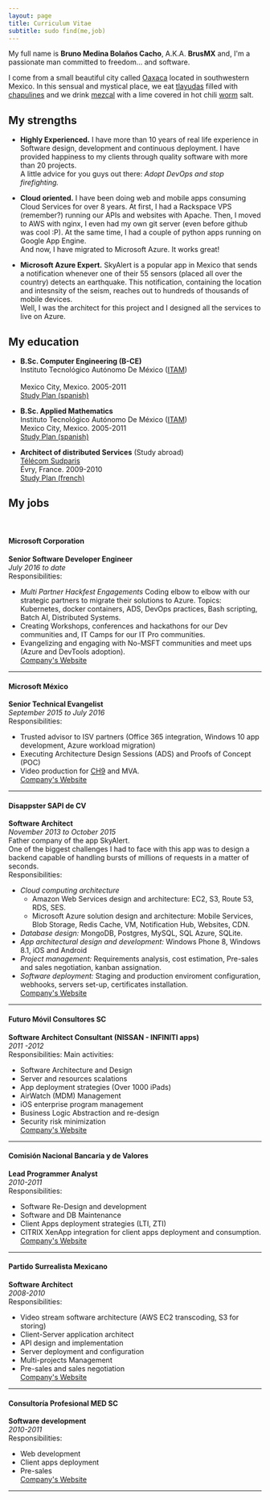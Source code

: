 ```yaml
---
layout: page
title: Curriculum Vitae
subtitle: sudo find(me,job)
---
```


My full name is **Bruno Medina Bolaños Cacho**, A.K.A.
**BrusMX** and, I'm a passionate man committed to freedom... and software.

I come from a small beautiful city called 
[Oaxaca](https://wikipedia.org/wiki/Oaxaca)
located in southwestern Mexico. In this sensual and mystical 
place, we eat [tlayudas](https://wikipedia.org/wiki/tlayuda) filled with 
[chapulines](https://wikipedia.org/wiki/Chapulines) and we drink
[mezcal](https://wikipedia.org/wiki/Mezcal)
with a lime covered in hot chili
[worm](https://wikipedia.org/wiki/Maguey_worm) salt.

## My strengths

- **Highly Experienced.**
I have more than 10 years of real life experience in Software design, development and continuous deployment.
I have provided happiness to my clients through quality software with more than 20 projects. <br/>
A little advice for you guys out there: *Adopt DevOps and stop firefighting.*

- **Cloud oriented.**
I have been doing web and mobile apps consuming Cloud Services for over 8 years. At first, I had a Rackspace VPS (remember?) running our APIs and websites with Apache.
Then, I moved to AWS with nginx, I even had my own git server (even before github was cool :P). At the same time, I had a couple of python apps running on Google App Engine.
<br/>And now, I have migrated to Microsoft Azure. It works great!

- **Microsoft Azure Expert.**
SkyAlert is a popular app in Mexico that sends a notification whenever one of their 55 sensors (placed all over the country) detects an earthquake.
This notification, containing the location and intesnsity of the seism, reaches out to hundreds of thousands of mobile devices.<br/>
Well, I was the architect for this project and I designed all the services to live on Azure.<br/>


## My education

- **B.Sc. Computer Engineering (B-CE)** 
<br/>Instituto Tecnológico Autónomo De México ([ITAM](http://itam.mx))	  
<br/>Mexico City, Mexico. 2005-2011
<br/>[Study Plan (spanish)](https://www.itam.mx/es/documentos/plan_ing_computacion.pdf)

- **B.Sc. Applied Mathematics** 
<br/>Instituto Tecnológico Autónomo De México ([ITAM](http://itam.mx))
<br/>Mexico City, Mexico. 2005-2011
<br/>[Study Plan (spanish)](http://matematicas.itam.mx/sites/default/files/programas/planes/plan_matematicas.pdf)

- **Architect of distributed Services** (Study abroad)
<br/>[Télécom Sudparis](http://www.telecom-sudparis.eu/)
<br/>Évry, France. 2009-2010
<br/>[Study Plan (french)](http://www-inf.int-evry.fr/cours/ASR/09-10/admin/VAP_ASR_VF.pdf)

## My jobs

<br/>

#### Microsoft Corporation
**Senior Software Developer Engineer**
<br/>*July 2016 to date*
<br/>Responsibilities:

- *Multi Partner Hackfest Engagements* Coding elbow to elbow with our strategic partners to migrate their solutions to Azure. Topics: Kubernetes, docker containers, ADS, DevOps practices, Bash scripting, Batch AI, Distributed Systems.
- Creating Workshops, conferences and hackathons for our Dev communities and, IT Camps for our IT Pro communities.
- Evangelizing and engaging with No-MSFT communities and meet ups (Azure and DevTools adoption).
<br/>[Company's Website](https://www.microsoft.com/)
<hr/>

#### Microsoft México
**Senior Technical Evangelist** 
<br/>*September 2015 to July 2016* 
<br/>Responsibilities:

- Trusted advisor to ISV partners (Office 365 integration, Windows 10 app development, Azure workload migration)
- Executing Architecture Design Sessions (ADS) and Proofs of Concept (POC) 
- Video production for [CH9](https://channel9.msdn.com/Niners/BrunoMedina) and MVA.
<br/>[Company's Website](https://www.microsoft.com/es-mx/)
<hr/>

#### Disappster SAPI de CV
**Software Architect** 
<br/>*November 2013 to October 2015*
<br/>Father company of the app SkyAlert. 
<br/>One of the biggest challenges I had to face with this app was to design a 
backend capable of handling bursts of millions of requests in a matter of seconds.
<br/>Responsibilities:

- *Cloud computing architecture*
    - Amazon Web Services design and architecture: EC2, S3, Route 53, RDS, SES.
    - Microsoft Azure solution design and architecture: Mobile Services, Blob Storage, Redis Cache, VM, Notification Hub, Websites, CDN.
- *Database design:* MongoDB, Postgres, MySQL, SQL Azure, SQLite. 
- *App architectural design and development:* Windows Phone 8, Windows 8.1, iOS and Android
- *Project management:* Requirements analysis, cost estimation, Pre-sales and sales negotiation, kanban assignation.
- *Software deployment:* Staging and production enviroment configuration, webhooks, servers set-up, certificates installation.
<br/>[Company's Website](http://disappster.com/)
<hr/>

#### Futuro Móvil Consultores SC
**Software Architect Consultant (NISSAN - INFINITI apps)** 
<br/>*2011 -2012*
<br/>Responsibilities:
Main activities:
- Software Architecture and Design
- Server and resources scalations
- App deployment strategies (Over 1000 iPads)
- AirWatch (MDM) Management
- iOS enterprise program management
- Business Logic Abstraction and re-design
- Security risk minimization
<br/>[Company's Website](http://disappster.com/)
<hr/>

#### Comisión Nacional Bancaria y de Valores
**Lead Programmer Analyst** 
<br/>*2010-2011*
<br/>Responsibilities:

- Software Re-Design and development
- Software and DB Maintenance
- Client Apps deployment strategies (LTI, ZTI)
- CITRIX XenApp integration for client apps deployment and consumption.
<br/>[Company's Website](http://disappster.com/)
<hr/>

#### Partido Surrealista Mexicano
**Software Architect** 
<br/>*2008-2010*
<br/>Responsibilities:

- Video stream software architecture (AWS EC2 transcoding, S3 for storing)
- Client-Server application architect
- API design and implementation
- Server deployment and configuration
- Multi-projects Management
- Pre-sales and sales negotiation
<br/>[Company's Website](http://http://surrealista.mx/)
<hr/>

#### Consultoría Profesional MED SC
**Software development** 
<br/>*2010-2011*
<br/>Responsibilities:

- Web development
- Client apps deployment
- Pre-sales
<br/>[Company's Website](http://disappster.com/)
<hr/>